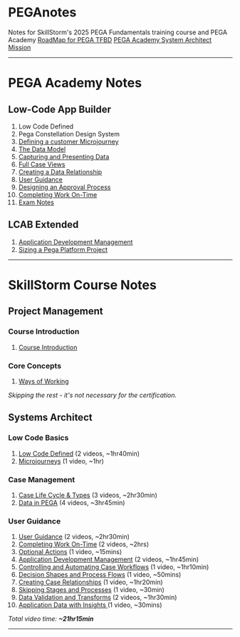 # PEGAnotes

Notes for SkillStorm's 2025 PEGA Fundamentals training course and PEGA Academy
[RoadMap for PEGA TFBD](https://stormsurge.skillstorm.com/courses/4113/pages/road-map)
[PEGA Academy System Architect Mission](https://academy.pega.com/mission/system-architect/v7)

---
# PEGA Academy Notes
## Low-Code App Builder
1. Low Code Defined
2. Pega Constellation Design System
3. [Defining a customer Microjourney](SkillStorm%20Course/Systems%20Architect/Defining%20a%20customer%20Microjourney.md)
4. [The Data Model](PEGA%20Academy/Low-Code%20App%20Builder/The%20Data%20Model.md)
5. [Capturing and Presenting Data](PEGA%20Academy/Low-Code%20App%20Builder/Capturing%20and%20Presenting%20Data.md)
6. [Full Case Views](PEGA%20Academy/Low-Code%20App%20Builder/Full%20Case%20Views.md)
7. [Creating a Data Relationship](PEGA%20Academy/Low-Code%20App%20Builder/Creating%20a%20Data%20Relationship.md)
8. [User Guidance](PEGA%20Academy/Low-Code%20App%20Builder/User%20Guidance.md)
9. [Designing an Approval Process](PEGA%20Academy/Low-Code%20App%20Builder/Designing%20an%20Approval%20Process.md)
10. [Completing Work On-Time](PEGA%20Academy/Low-Code%20App%20Builder/Completing%20Work%20On-Time.md)
11. [Exam Notes](PEGA%20Academy/Low-Code%20App%20Builder/Exam%20Notes.md)

## LCAB Extended
1. [Application Development Management](PEGA%20Academy/Low-Code%20App%20Builder%20Extended/Application%20Development%20Management.md)
2. [Sizing a Pega Platform Project](PEGA%20Academy/Low-Code%20App%20Builder%20Extended/Sizing%20a%20Pega%20Platform%20Project.md)

---
# SkillStorm Course Notes
## Project Management
### Course Introduction
1. [Course Introduction](SkillStorm%20Course/Project%20Management/Course%20Introduction.md)
### Core Concepts
1. [Ways of Working](SkillStorm%20Course/Project%20Management/Ways%20of%20Working.md)

*Skipping the rest - it's not necessary for the certification.*
## Systems Architect
### Low Code Basics
1. [Low Code Defined](SkillStorm%20Course/Systems%20Architect/Low%20Code%20Defined.md) (2 videos, ~1hr40min)
2. [Microjourneys](SkillStorm%20Course/Systems%20Architect/Microjourneys.md) (1 video, ~1hr)
### Case Management
1. [Case Life Cycle & Types](SkillStorm%20Course/Case%20Management/Case%20Life%20Cycle%20&%20Types.md) (3 videos, ~2hr30min)
2. [Data in PEGA](SkillStorm%20Course/Case%20Management/Data%20in%20PEGA.md) (4 videos, ~3hr45min)
### User Guidance
1. [User Guidance](User%20Guidance/User%20Guidance.md) (2 videos, ~2hr30min)
2. [Completing Work On-Time](User%20Guidance/Completing%20Work%20On-Time.md) (2 videos, ~2hrs)
3. [Optional Actions](User%20Guidance/Optional%20Actions.md) (1 video, ~15mins)
4. [Application Development Management](User%20Guidance/Application%20Development%20Management.md) (2 videos, ~1hr45min)
5. [Controlling and Automating Case Workflows](User%20Guidance/Controlling%20and%20Automating%20Case%20Workflows.md) (1 video, ~1hr10min)
6. [Decision Shapes and Process Flows](User%20Guidance/Decision%20Shapes%20and%20Process%20Flows.md) (1 video, ~50mins)
7. [Creating Case Relationships](User%20Guidance/Creating%20Case%20Relationships.md) (1 video, ~1hr20min)
8. [Skipping Stages and Processes](User%20Guidance/Skipping%20Stages%20and%20Processes.md) (1 video, ~30min)
9. [Data Validation and Transforms](User%20Guidance/Data%20Validation%20and%20Transforms.md) (2 videos, ~1hr30min)
10. [Application Data with Insights ](User%20Guidance/Application%20Data%20with%20Insights.md) (1 video, ~30mins)

*Total video time: **~21hr15min***

---
